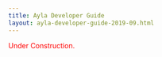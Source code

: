 ```yaml
---
title: Ayla Developer Guide
layout: ayla-developer-guide-2019-09.html
---
```


<span style="color:red;">Under Construction.</span>
